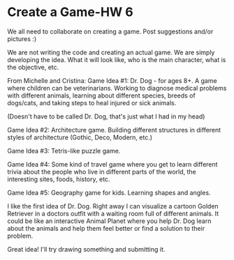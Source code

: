 # Create a Game-HW 6

We all need to collaborate on creating a game. Post suggestions and/or pictures :)

We are not writing the code and creating an actual game. We are simply developing the idea. What it will look like, who is the main character, what is the objective, etc.


From Michelle and Cristina:
Game Idea #1: Dr. Dog - for ages 8+. A game where children can be veterinarians. Working to diagnose medical problems with different animals, learning about different species, breeds of dogs/cats, and taking steps to heal injured or sick animals.

(Doesn't have to be called Dr. Dog, that's just what I had in my head)


Game Idea #2: Architecture game. Building different structures in different styles of architecture (Gothic, Deco, Modern, etc.)


Game Idea #3: Tetris-like puzzle game.


Game Idea #4: Some kind of travel game where you get to learn different trivia about the people who live in different parts of the world, the interesting sites, foods, history, etc.


Game Idea #5: Geography game for kids. Learning shapes and angles.

I like the first idea of Dr. Dog. Right away I can visualize a cartoon Golden Retriever in a doctors outfit with a waiting room full of different animals. It could be like an interactive Animal Planet where you help Dr. Dog learn about the animals and help them feel better or find a solution to their problem.

Great idea! I'll try drawing something and submitting it.


